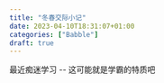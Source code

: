 ```yaml
---
title: "冬春交际小记"
date: 2023-04-10T18:31:07+01:00
categories: ["Babble"]
draft: true
---
```


最近痴迷学习 -- 这可能就是学霸的特质吧